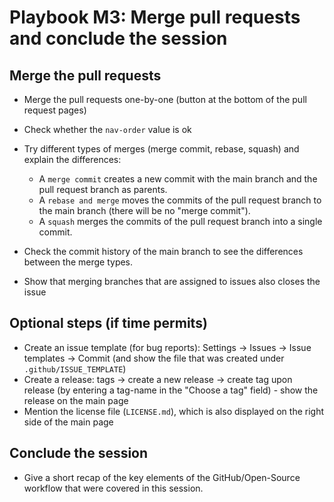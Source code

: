 # Playbook M3: Merge pull requests and conclude the session


## Merge the pull requests

- Merge the pull requests one-by-one (button at the bottom of the pull request pages)
- Check whether the `nav-order` value is ok
- Try different types of merges (merge commit, rebase, squash) and explain the differences:

    - A `merge commit` creates a new commit with the main branch and the pull request branch as parents.
    - A `rebase and merge` moves the commits of the pull request branch to the main branch (there will be no "merge commit").
    - A `squash` merges the commits of the pull request branch into a single commit.

- Check the commit history of the main branch to see the differences between the merge types.

- Show that merging branches that are assigned to issues also closes the issue

## Optional steps (if time permits)

- Create an issue template (for bug reports): Settings -> Issues -> Issue templates -> Commit (and show the file that was created under `.github/ISSUE_TEMPLATE`)
- Create a release: tags -> create a new release -> create tag upon release (by entering a tag-name in the "Choose a tag" field) - show the release on the main page
- Mention the license file (`LICENSE.md`), which is also displayed on the right side of the main page

## Conclude the session

- Give a short recap of the key elements of the GitHub/Open-Source workflow that were covered in this session.

<!-- 
Merge the pull-requests and close the issues.
https://github.blog/2013-05-14-closing-issues-via-pull-requests/

- add a license badge
https://gist.github.com/lukas-h/2a5d00690736b4c3a7ba

https://github.com/orgs/community/discussions/5634
-->